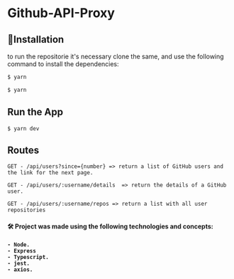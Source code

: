 # Github-API-Proxy



## :rocket:Installation
to run the repositorie it's necessary clone the same, and use the following command to install the dependencies:
```bash
$ yarn 
```


```bash
$ yarn 
```

## Run the App


    $ yarn dev

## Routes

    GET - /api/users?since={number} => return a list of GitHub users and the link for the next page.
    
    GET - /api/users/:username/details  => return the details of a GitHub user.
    
    GET - /api/users/:username/repos => return a list with all user repositories
    

<h4> 🛠 Project was made using the following technologies and concepts: <h4>


    - Node.
    - Express
    - Typescript.
    - jest.
    - axios.
